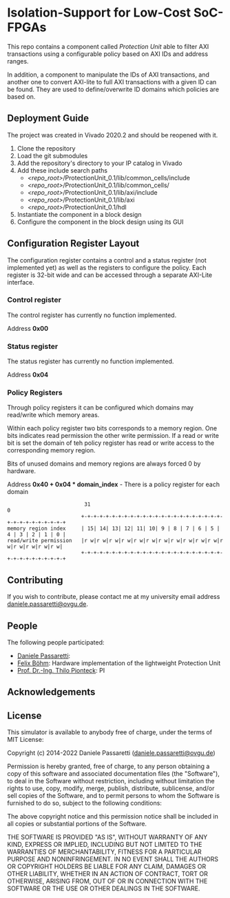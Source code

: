# Isolation-Support for Low-Cost SoC-FPGAs
This repo contains a component called _Protection Unit_ able to filter AXI transactions using a configurable policy based on AXI IDs and address ranges.

In addition, a component to manipulate the IDs of AXI transactions, and another one to convert AXI-lite to full AXI transactions with a given ID can be found. They are used to define/overwrite ID domains which policies are based on. 

## Deployment Guide
The project was created in Vivado 2020.2 and should be reopened with it.

1. Clone the repository
2. Load the git submodules
3. Add the repository's directory to your IP catalog in Vivado
4. Add these include search paths
   - _<repo_root>_/ProtectionUnit_0.1/lib/common_cells/include
   - _<repo_root>_/ProtectionUnit_0.1/lib/common_cells/
   - _<repo_root>_/ProtectionUnit_0.1/lib/axi/include
   - _<repo_root>_/ProtectionUnit_0.1/lib/axi
   - _<repo_root>_/ProtectionUnit_0.1/hdl
5. Instantiate the component in a block design
6. Configure the component in the block design using its GUI

## Configuration Register Layout
The configuration register contains a control and a status register (not implemented yet) as well as the registers to configure the policy.
Each register is 32-bit wide and can be accessed through a separate AXI-Lite interface.

### Control register
The control register has currently no function implemented. 

Address **0x00**

### Status register
The status register has currently no function implemented. 

Address **0x04**

### Policy Registers
Through policy registers it can be configured which domains may read/write which memory areas.

Within each policy register two bits corresponds to a memory region. 
One bits indicates read permission the other write permission.
If a read or write bit is set the domain of teh policy register has read or write access to the corresponding memory region.

Bits of unused domains and memory regions are always forced 0 by hardware.

Address **0x40 + 0x04 * domain_index** - There is a policy register for each domain

```
                         31                                                            0
                        +-+-+-+-+-+-+-+-+-+-+-+-+-+-+-+-+-+-+-+-+-+-+-+-+-+-+-+-+-+-+-+-+
memory region index     | 15| 14| 13| 12| 11| 10| 9 | 8 | 7 | 6 | 5 | 4 | 3 | 2 | 1 | 0 |
read/write permission   |r w|r w|r w|r w|r w|r w|r w|r w|r w|r w|r w|r w|r w|r w|r w|r w|
                        +-+-+-+-+-+-+-+-+-+-+-+-+-+-+-+-+-+-+-+-+-+-+-+-+-+-+-+-+-+-+-+-+
```


## Contributing
If you wish to contribute, please contact me at my university email address daniele.passaretti@ovgu.de.

## People
The following people participated:
- [Daniele Passaretti](https://scholar.google.com/citations?user=gZym4L4AAAAJ&hl=de): 
- [Felix Böhm](https://www.xing.com/profile/Felix_Boehm48): Hardware implementation of the lightweight Protection Unit
- [Prof. Dr.-Ing. Thilo Pionteck](https://www.hti.ovgu.de/Lehrstuhl/MitarbeiterInnen/Leiter/Prof_+Dr__Ing_+Thilo+Pionteck-p-36.html): PI


## Acknowledgements


## License

This simulator is available to anybody free of charge, under the terms of MIT License:

Copyright (c) 2014-2022 Daniele Passaretti (daniele.passaretti@ovgu.de)

Permission is hereby granted, free of charge, to any person
obtaining a copy of this software and associated documentation
files (the "Software"), to deal in the Software without
restriction, including without limitation the rights to use,
copy, modify, merge, publish, distribute, sublicense, and/or sell
copies of the Software, and to permit persons to whom the
Software is furnished to do so, subject to the following
conditions:

The above copyright notice and this permission notice shall be
included in all copies or substantial portions of the Software.

THE SOFTWARE IS PROVIDED "AS IS", WITHOUT WARRANTY OF ANY KIND,
EXPRESS OR IMPLIED, INCLUDING BUT NOT LIMITED TO THE WARRANTIES
OF MERCHANTABILITY, FITNESS FOR A PARTICULAR PURPOSE AND
NONINFRINGEMENT. IN NO EVENT SHALL THE AUTHORS OR COPYRIGHT
HOLDERS BE LIABLE FOR ANY CLAIM, DAMAGES OR OTHER LIABILITY,
WHETHER IN AN ACTION OF CONTRACT, TORT OR OTHERWISE, ARISING
FROM, OUT OF OR IN CONNECTION WITH THE SOFTWARE OR THE USE OR
OTHER DEALINGS IN THE SOFTWARE.

